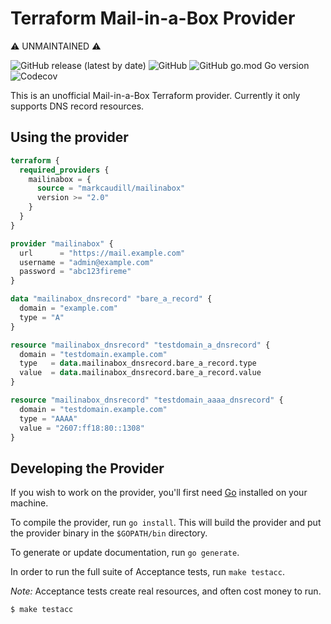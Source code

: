 # Terraform Mail-in-a-Box Provider

⚠️ UNMAINTAINED ⚠️

![GitHub release (latest by date)](https://img.shields.io/github/v/release/markcaudill/terraform-provider-mailinabox)
![GitHub](https://img.shields.io/github/license/markcaudill/terraform-provider-mailinabox)
![GitHub go.mod Go version](https://img.shields.io/github/go-mod/go-version/markcaudill/terraform-provider-mailinabox)
![Codecov](https://img.shields.io/codecov/c/github/markcaudill/terraform-provider-mailinabox?token=6QH1TVF9Z9)

This is an unofficial Mail-in-a-Box Terraform provider. Currently it only
supports DNS record resources.

## Using the provider

```terraform
terraform {
  required_providers {
    mailinabox = {
      source = "markcaudill/mailinabox"
      version >= "2.0"
    }
  }
}

provider "mailinabox" {
  url      = "https://mail.example.com"
  username = "admin@example.com"
  password = "abc123fireme"
}

data "mailinabox_dnsrecord" "bare_a_record" {
  domain = "example.com"
  type = "A"
}

resource "mailinabox_dnsrecord" "testdomain_a_dnsrecord" {
  domain = "testdomain.example.com"
  type   = data.mailinabox_dnsrecord.bare_a_record.type
  value  = data.mailinabox_dnsrecord.bare_a_record.value
}

resource "mailinabox_dnsrecord" "testdomain_aaaa_dnsrecord" {
  domain = "testdomain.example.com"
  type = "AAAA"
  value = "2607:ff18:80::1308"
}
```

## Developing the Provider

If you wish to work on the provider, you'll first need [Go](http://www.golang.org) installed on your machine.

To compile the provider, run `go install`. This will build the provider and put the provider binary in the `$GOPATH/bin` directory.

To generate or update documentation, run `go generate`.

In order to run the full suite of Acceptance tests, run `make testacc`.

*Note:* Acceptance tests create real resources, and often cost money to run.

```sh
$ make testacc
```
